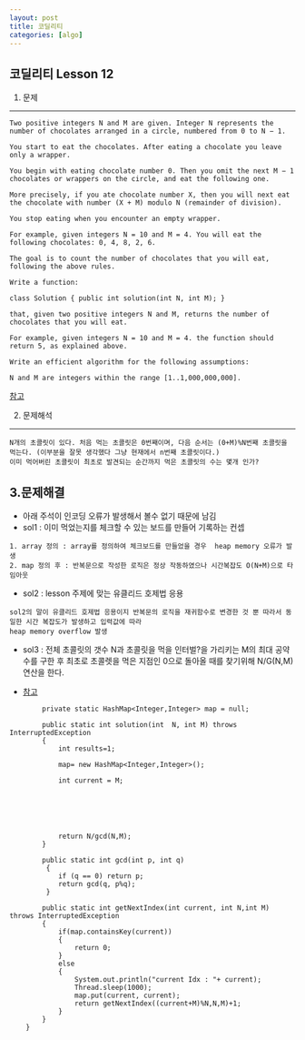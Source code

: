 ```yaml
---
layout: post
title: 코딜리티
categories: [algo]
---
```

코딜리티 Lesson 12
--- 
1. 문제
---

```
Two positive integers N and M are given. Integer N represents the number of chocolates arranged in a circle, numbered from 0 to N − 1.

You start to eat the chocolates. After eating a chocolate you leave only a wrapper.

You begin with eating chocolate number 0. Then you omit the next M − 1 chocolates or wrappers on the circle, and eat the following one.

More precisely, if you ate chocolate number X, then you will next eat the chocolate with number (X + M) modulo N (remainder of division).

You stop eating when you encounter an empty wrapper.

For example, given integers N = 10 and M = 4. You will eat the following chocolates: 0, 4, 8, 2, 6.

The goal is to count the number of chocolates that you will eat, following the above rules.

Write a function:

class Solution { public int solution(int N, int M); }

that, given two positive integers N and M, returns the number of chocolates that you will eat.

For example, given integers N = 10 and M = 4. the function should return 5, as explained above.

Write an efficient algorithm for the following assumptions:

N and M are integers within the range [1..1,000,000,000].

```
[참고](https://app.codility.com/demo/results/trainingBHE2PQ-6TD/)

2. 문제해석
---
```
N개의 초콜릿이 있다. 처음 먹는 초콜릿은 0번째이며, 다음 순서는 (0+M)%N번째 초콜릿을 먹는다. (이부분을 잘못 생각했다 그냥 현재에서 n번째 초콜릿이다.) 
이미 먹어버린 초콜릿이 최초로 발견되는 순간까지 먹은 초콜릿의 수는 몇개 인가?
```

3.문제해결
---
* 아래 주석이 인코딩 오류가 발생해서 볼수 없기 때문에 남김
* sol1 : 이미 먹었는지를 체크할 수 있는 보드를 만들어 기록하는 컨셉

```
1. array 정의 : array를 정의하여 체크보드를 만들었을 경우  heap memory 오류가 발생
2. map 정의 후 : 반복문으로 작성한 로직은 정상 작동하였으나 시간복잡도 O(N+M)으로 타임아웃
```
* sol2 : lesson 주제에 맞는 유클리드 호제법 응용

```
sol2의 말이 유클리드 호제법 응용이지 반복문의 로직을 재귀함수로 변경한 것 뿐 따라서 동일한 시간 복잡도가 발생하고 입력값에 따라
heap memory overflow 발생
```
* sol3 : 전체 초콜릿의 갯수 N과 초콜릿을 먹을 인터벌?을 가리키는 M의 최대 공약수를 구한 후 최초로  초콜렛을 먹은 지점인 0으로 돌아올 때를 찾기위해
N/G(N,M) 연산을 한다.

* [참고](https://ergate.tistory.com/entry/Codility-ChocolatesByNumbers-1)

```
		private static HashMap<Integer,Integer> map = null;
		
		public static int solution(int 	N, int M) throws InterruptedException
		{
			int results=1;

			map= new HashMap<Integer,Integer>();
			
			int current = M;
			

			
			
			
			
			return N/gcd(N,M);
		}
		
		public static int gcd(int p, int q)
		 {
			if (q == 0) return p;
			return gcd(q, p%q);
		 }
		
		public static int getNextIndex(int current, int N,int M) throws InterruptedException
		{
			if(map.containsKey(current))
			{
				return 0;
			}
			else
			{
				System.out.println("current Idx : "+ current);
				Thread.sleep(1000);
				map.put(current, current);
				return getNextIndex((current+M)%N,N,M)+1;
			}
		}
	}
```